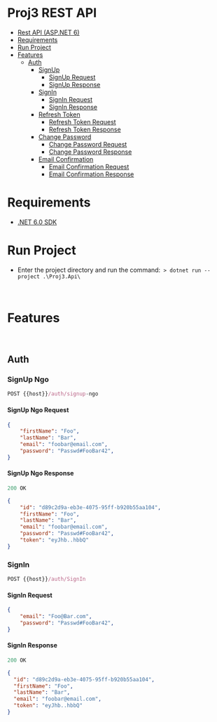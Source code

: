 # Proj3 REST API

+ [Rest API (ASP.NET 6)](#rest-api)
+ [Requirements](#requirements)
+ [Run Project](#run-project)
+ [Features](#features)
    - [Auth](#auth)
        - [SignUp](#signup)
            - [SignUp Request](#signup-request)
            - [SignUp Response](#signup-response)
        - [SignIn](#signin)
            - [SignIn Request](#signin-request)
            - [SignIn Response](#signin-response)
        - [Refresh Token](#refresh-token)
            - [Refresh Token Request](#refresh-token-request)
            - [Refresh Token Response](#refresh-token-response)
        - [Change Password](#change-password)
            - [Change Password Request](#change-password-request)
            - [Change Password Response](#change-password-response)
        - [Email Confirmation](#email-confirmation)
            - [Email Confirmation Request](#email-confirmation-request)    
            - [Email Confirmation Response](#email-confirmation-response)                   

        
# Requirements
    
- [.NET 6.0 SDK](https://dotnet.microsoft.com/en-us/download)

# Run Project
    
- Enter the project directory and run the command:``` > dotnet run --project .\Proj3.Api\```

<br>

# Features

<br>

## Auth

### SignUp Ngo

```js
POST {{host}}/auth/signup-ngo
```

#### SignUp Ngo Request

```json
{
    "firstName": "Foo",
    "lastName": "Bar",
    "email": "foobar@email.com",
    "password": "Passwd#FooBar42",
}
```

#### SignUp Ngo Response

```js
200 OK
```

```json
{
    "id": "d89c2d9a-eb3e-4075-95ff-b920b55aa104",
    "firstName": "Foo",
    "lastName": "Bar",
    "email": "foobar@email.com",
    "password": "Passwd#FooBar42",
    "token": "eyJhb..hbbQ"
}
```

### SignIn

```js
POST {{host}}/auth/SignIn
```

#### SignIn Request

```json
{        
    "email": "Foo@Bar.com",
    "password": "Passwd#FooBar42",    
}
```

#### SignIn Response

```js
200 OK
```

```json
{
  "id": "d89c2d9a-eb3e-4075-95ff-b920b55aa104",
  "firstName": "Foo",
  "lastName": "Bar",
  "email": "foobar@email.com",
  "token": "eyJhb..hbbQ"
}
```